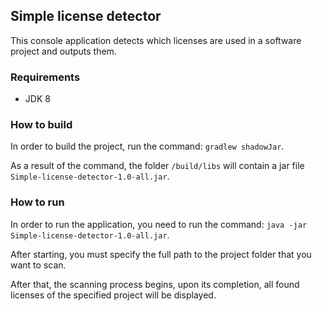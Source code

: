 ## Simple license detector
This console application detects which licenses are used in a software project and outputs them.

### Requirements
- JDK 8

### How to build
In order to build the project, run the command: ```gradlew shadowJar```.

As a result of the command, the folder ```/build/libs``` will contain a jar file ```Simple-license-detector-1.0-all.jar```.

### How to run
In order to run the application, you need to run the command: ```java -jar Simple-license-detector-1.0-all.jar```.

After starting, you must specify the full path to the project folder that you want to scan.

After that, the scanning process begins, upon its completion, all found licenses of the specified project will be displayed.